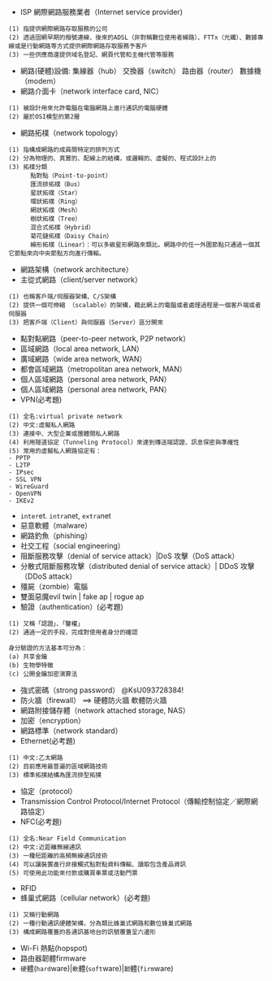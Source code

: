 - ISP 網際網路服務業者（Internet service provider)
```
(1) 指提供網際網路存取服務的公司
(2) 透過固網早期的撥號連線、後來的ADSL（非對稱數位使用者線路）、FTTx（光纖）、數據專線或是行動網路等方式提供網際網路存取服務予客戶
(3) 一些供應商還提供域名登記、網頁代管和主機代管等服務
```
- 網路(硬體)設備: 集線器（hub） 交換器（switch） 路由器（router） 數據機（modem）
- 網路介面卡（network interface card, NIC）
```
(1) 被設計用來允許電腦在電腦網路上進行通訊的電腦硬體
(2) 屬於OSI模型的第2層
```
- 網路拓樸（network topology）
```
(1) 指構成網路的成員間特定的排列方式
(2) 分為物理的、真實的、配線上的結構，或邏輯的、虛擬的、程式設計上的
(3) 拓樸分類
      點對點（Point-to-point）
      匯流排拓樸（Bus）
      星狀拓樸（Star）
      環狀拓樸（Ring）
      網狀拓樸（Mesh）
      樹狀拓樸（Tree）
      混合式拓樸（Hybrid）
      菊花鏈拓樸（Daisy Chain）
      線形拓樸（Linear）：可以多級星形網路來類比。網路中的任一外圍節點只通過一個其它節點來向中央節點方向進行傳輸。
```
- 網路架構（network architecture）
- 主從式網路（client/server network）
```
(1) 也稱客戶端/伺服器架構、C/S架構
(2) 提供一個可伸縮 （scalable）的架構，藉此網上的電腦或者處理過程是一個客戶端或者伺服器
(3) 把客戶端（Client）與伺服器（Server）區分開來
```
- 點對點網路（peer-to-peer network, P2P network）
- 區域網路（local area network, LAN）
- 廣域網路（wide area network, WAN）
- 都會區域網路（metropolitan area network, MAN）
- 個人區域網路（personal area network, PAN）
- 個人區域網路（personal area network, PAN）
- VPN(必考題)
```
(1) 全名:virtual private network
(2) 中文:虛擬私人網路
(3) 連接中、大型企業或團體間私人網路
(4) 利用隧道協定（Tunneling Protocol）來達到傳送端認證、訊息保密與準確性
(5) 常用的虛擬私人網路協定有：
- PPTP
- L2TP
- IPsec
- SSL VPN
- WireGuard
- OpenVPN
- IKEv2
```
- `inter`et. `intra`net, `extra`net
- 惡意軟體（malware）
- 網路釣魚（phishing）
- 社交工程（social engineering）
- 阻斷服務攻擊（denial of service attack）|DoS 攻擊（DoS attack）
- 分散式阻斷服務攻擊（distributed denial of service attack）| DDoS 攻擊（DDoS attack） 
- 殭屍（zombie）電腦
- 雙面惡魔evil twin | fake ap |  rogue ap
- 驗證（authentication）(必考題)
```
(1) 又稱「認證」、「鑒權」
(2) 通過一定的手段，完成對使用者身分的確認

身分驗證的方法基本可分為：
(a) 共享金鑰 
(b) 生物學特徵
(c) 公開金鑰加密演算法
```
- 強式密碼（strong password）   @KsU093728384!
- 防火牆（firewall） ==> 硬體防火牆   軟體防火牆
- 網路附接儲存體（network attached storage, NAS）
- 加密（encryption）
- 網路標準（network standard）
- Ethernet(必考題)
```
(1) 中文:乙太網路
(2) 目前應用最普遍的區域網路技術
(3) 標準拓撲結構為匯流排型拓撲
```
- 協定（protocol）
- Transmission Control Protocol/Internet Protocol（傳輸控制協定／網際網路協定） 
- NFC(必考題)
```
(1) 全名:Near Field Communication
(2) 中文:近距離無線通訊 
(3) 一種短距離的高頻無線通訊技術
(4) 可以讓裝置進行非接觸式點對點資料傳輸、讀取包含產品資訊
(5) 可使用此功能來付款或購買車票或活動門票
```
- RFID
- 蜂巢式網路（cellular network）(必考題)
```
(1) 又稱行動網路
(2) 一種行動通訊硬體架構，分為類比蜂巢式網路和數位蜂巢式網路
(3) 構成網路覆蓋的各通訊基地台的訊號覆蓋呈六邊形
```
- Wi-Fi 熱點(hopspot)
- 路由器韌體firmware
- `硬`體(`hard`ware)|`軟`體(`soft`ware)|`韌`體(`firm`ware)


